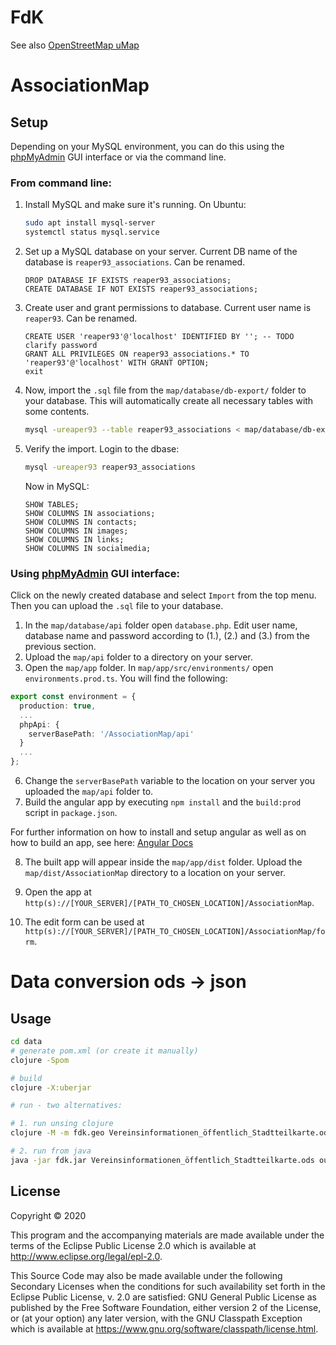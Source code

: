 # FdK

See also [OpenStreetMap uMap](https://wiki.openstreetmap.org/wiki/UMap)

# AssociationMap

## Setup

Depending on your MySQL environment, you can do this using the
[phpMyAdmin](https://www.phpmyadmin.net/) GUI interface or via the command line.

### From command line:

1. Install MySQL and make sure it's running. On Ubuntu:
   ```bash
   sudo apt install mysql-server
   systemctl status mysql.service
   ```

2. Set up a MySQL database on your server. Current DB name of the database is
   `reaper93_associations`. Can be renamed.
   ```mysql
   DROP DATABASE IF EXISTS reaper93_associations;
   CREATE DATABASE IF NOT EXISTS reaper93_associations;
   ```

3. Create user and grant permissions to database. Current user name is
   `reaper93`. Can be renamed.
   ```mysql
   CREATE USER 'reaper93'@'localhost' IDENTIFIED BY ''; -- TODO clarify password
   GRANT ALL PRIVILEGES ON reaper93_associations.* TO 'reaper93'@'localhost' WITH GRANT OPTION;
   exit
   ```

4. Now, import the `.sql` file from the `map/database/db-export/` folder to your
   database. This will automatically create all necessary tables with some
   contents.
   ```bash
   mysql -ureaper93 --table reaper93_associations < map/database/db-export/reaper93_associations.sql
   ```

5. Verify the import. Login to the dbase:
   ```bash
   mysql -ureaper93 reaper93_associations
   ```
   Now in MySQL:
   ```mysql
   SHOW TABLES;
   SHOW COLUMNS IN associations;
   SHOW COLUMNS IN contacts;
   SHOW COLUMNS IN images;
   SHOW COLUMNS IN links;
   SHOW COLUMNS IN socialmedia;
   ```

### Using [phpMyAdmin](https://www.phpmyadmin.net/) GUI interface:
Click on the newly created database and select `Import` from the top menu. Then
you can upload the `.sql` file to your database.

1. In the `map/database/api` folder open `database.php`. Edit user name,
   database name and password according to (1.), (2.) and (3.) from the previous
   section.
2. Upload the `map/api` folder to a directory on your server.
3. Open the `map/app` folder. In `map/app/src/environments/` open
   `environments.prod.ts`. You will find the following:

```typescript
export const environment = {
  production: true,
  ...
  phpApi: {
    serverBasePath: '/AssociationMap/api'
  }
  ...
};
```

6. Change the `serverBasePath` variable to the location on your server you
   uploaded the `map/api` folder to.
7. Build the angular app by executing `npm install` and the `build:prod` script
   in `package.json`.

For further information on how to install and setup angular as well as on how to
build an app, see here: [Angular Docs](https://angular.io/guide/setup-local)

8. The built app will appear inside the `map/app/dist` folder. Upload the
   `map/dist/AssociationMap` directory to a location on your server.

9. Open the app at
   `http(s)://[YOUR_SERVER]/[PATH_TO_CHOSEN_LOCATION]/AssociationMap`.

10. The edit form can be used at
    `http(s)://[YOUR_SERVER]/[PATH_TO_CHOSEN_LOCATION]/AssociationMap/form`.

# Data conversion ods -> json

## Usage

```bash
cd data
# generate pom.xml (or create it manually)
clojure -Spom

# build
clojure -X:uberjar

# run - two alternatives:

# 1. run unsing clojure
clojure -M -m fdk.geo Vereinsinformationen_öffentlich_Stadtteilkarte.ods out.umap

# 2. run from java
java -jar fdk.jar Vereinsinformationen_öffentlich_Stadtteilkarte.ods out.umap
```

## License

Copyright © 2020

This program and the accompanying materials are made available under the
terms of the Eclipse Public License 2.0 which is available at
http://www.eclipse.org/legal/epl-2.0.

This Source Code may also be made available under the following Secondary
Licenses when the conditions for such availability set forth in the Eclipse
Public License, v. 2.0 are satisfied: GNU General Public License as published by
the Free Software Foundation, either version 2 of the License, or (at your
option) any later version, with the GNU Classpath Exception which is available
at https://www.gnu.org/software/classpath/license.html.
